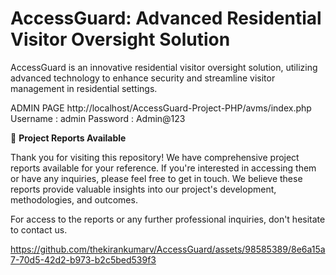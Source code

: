 # AccessGuard: Advanced Residential Visitor Oversight Solution
AccessGuard is an innovative residential visitor oversight solution, utilizing advanced technology to enhance security and streamline visitor management in residential settings.

ADMIN PAGE
http://localhost/AccessGuard-Project-PHP/avms/index.php
Username : admin
Password : Admin@123

📝 **Project Reports Available**

Thank you for visiting this repository! We have comprehensive project reports available for your reference. If you're interested in accessing them or have any inquiries, please feel free to get in touch. We believe these reports provide valuable insights into our project's development, methodologies, and outcomes.

For access to the reports or any further professional inquiries, don't hesitate to contact us.

https://github.com/thekirankumarv/AccessGuard/assets/98585389/8e6a15a7-70d5-42d2-b973-b2c5bed539f3
